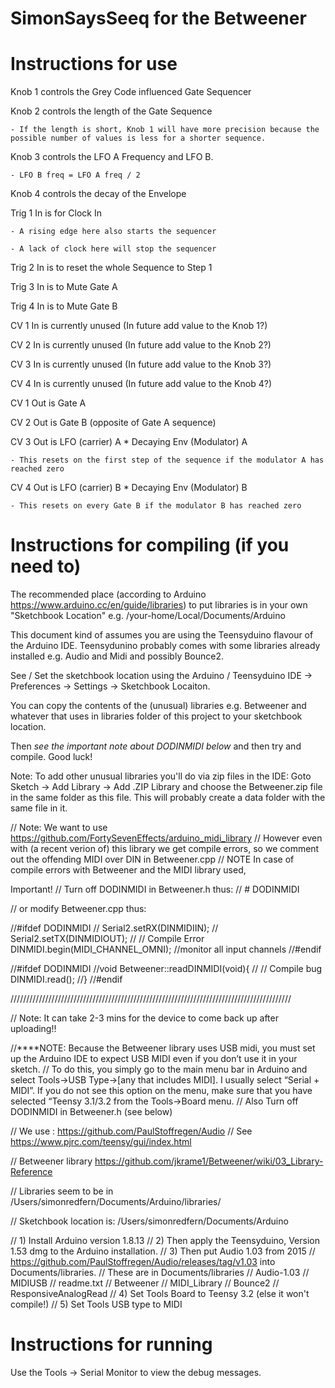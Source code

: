 # SimonSaysSeeq for the Betweener

# Instructions for use

Knob 1 controls the Grey Code influenced Gate Sequencer

Knob 2 controls the length of the Gate Sequence 

    - If the length is short, Knob 1 will have more precision because the possible number of values is less for a shorter sequence.

Knob 3 controls the LFO A Frequency and LFO B. 

    - LFO B freq = LFO A freq / 2 

Knob 4 controls the decay of the Envelope


Trig 1 In is for Clock In

    - A rising edge here also starts the sequencer

    - A lack of clock here will stop the sequencer

Trig 2 In is to reset the whole Sequence to Step 1

Trig 3 In is to Mute Gate A

Trig 4 In is to Mute Gate B


CV 1 In is currently unused (In future add value to the Knob 1?)

CV 2 In is currently unused (In future add value to the Knob 2?)

CV 3 In is currently unused (In future add value to the Knob 3?)

CV 4 In is currently unused (In future add value to the Knob 4?)



CV 1 Out is Gate A

CV 2 Out is Gate B (opposite of Gate A sequence)

CV 3 Out is LFO (carrier) A * Decaying Env (Modulator) A 

    - This resets on the first step of the sequence if the modulator A has reached zero

CV 4 Out is LFO (carrier) B * Decaying Env (Modulator) B

    - This resets on every Gate B if the modulator B has reached zero



# Instructions for compiling (if you need to)

The recommended place (according to Arduino https://www.arduino.cc/en/guide/libraries) to put libraries is in your own "Sketchbook Location" e.g. /your-home/Local/Documents/Arduino

This document kind of assumes you are using the Teensyduino flavour of the Arduino IDE. Teensydunino probably comes with some libraries already installed e.g. Audio and Midi and possibly Bounce2.

See / Set the sketchbook location using the Arduino / Teensyduino IDE -> Preferences -> Settings -> Sketchbook Locaiton.

You can copy the contents of the (unusual) libraries e.g. Betweener and whatever that uses in libraries folder of this project to your sketchbook location. 

Then *see the important note about DODINMIDI below* and then try and compile. Good luck!


Note: To add other unusual libraries you'll do via zip files in the IDE: Goto Sketch -> Add Library -> Add .ZIP Library and choose the Betweener.zip file in the same folder as this file. This will probably create a data folder with the same file in it.



// Note: We want to use https://github.com/FortySevenEffects/arduino_midi_library
// However even with (a recent verion of) this library we get compile errors, so we comment out the offending MIDI over DIN in Betweener.cpp
// NOTE In case of compile errors with Betweener and the MIDI library used,

Important! 
// Turn off DODINMIDI in Betweener.h thus:
// # DODINMIDI


// or modify Betweener.cpp thus:

//#ifdef DODINMIDI
//    Serial2.setRX(DINMIDIIN);
//    Serial2.setTX(DINMIDIOUT);
//    // Compile Error DINMIDI.begin(MIDI_CHANNEL_OMNI);  //monitor all input channels
//#endif


//#ifdef DODINMIDI
//void Betweener::readDINMIDI(void){
//        // Compile bug DINMIDI.read();
//}
//#endif

/////////////////////////////////////////////////////////////////////////////////////////



// Note: It can take 2-3 mins for the device to come back up after uploading!!

//****NOTE: Because the Betweener library uses USB midi, you must set up the Arduino IDE to expect USB MIDI even if you don’t use it in your sketch.
// To do this, you simply go to the main menu bar in Arduino and select Tools->USB Type->[any that includes MIDI]. I usually select “Serial + MIDI”. If you do not see this option on the menu, make sure that you have selected “Teensy 3.1/3.2 from the Tools->Board menu.
// Also Turn off DODINMIDI in Betweener.h (see below)



// We use : https://github.com/PaulStoffregen/Audio
// See https://www.pjrc.com/teensy/gui/index.html

// Betweener library https://github.com/jkrame1/Betweener/wiki/03_Library-Reference

// Libraries seem to be in /Users/simonredfern/Documents/Arduino/libraries/


// Sketchbook location is: /Users/simonredfern/Documents/Arduino



// 1) Install Arduino version 1.8.13
// 2) Then apply the Teensyduino, Version 1.53 dmg to the Arduino installation.
// 3) Then put Audio 1.03 from 2015 // https://github.com/PaulStoffregen/Audio/releases/tag/v1.03 into Documents/libraries.
// These are in Documents/libraries
// Audio-1.03
// MIDIUSB
// readme.txt
// Betweener
// MIDI_Library
// Bounce2
// ResponsiveAnalogRead
// 4) Set Tools Board to Teensy 3.2 (else it won't compile!)
// 5) Set Tools USB type to MIDI 

# Instructions for running

Use the Tools -> Serial Monitor to view the debug messages.







